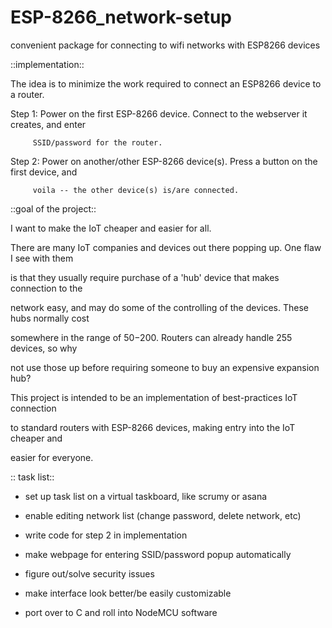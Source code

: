 # ESP-8266_network-setup
convenient package for connecting to wifi networks with ESP8266 devices


::implementation::


The idea is to minimize the work required to connect an ESP8266 device to a router.

Step 1:  Power on the first ESP-8266 device.  Connect to the webserver it creates, and enter 

         SSID/password for the router.

Step 2:  Power on another/other ESP-8266 device(s).  Press a button on the first device, and 

         voila -- the other device(s) is/are connected.



::goal of the project::

I want to make the IoT cheaper and easier for all.



There are many IoT companies and devices out there popping up.  One flaw I see with them 

is that they usually require purchase of a 'hub' device that makes connection to the 

network easy, and may do some of the controlling of the devices.  These hubs normally cost 

somewhere in the range of $50-$200.  Routers can already handle 255 devices, so why 

not use those up before requiring someone to buy an expensive expansion hub?


This project is intended to be an implementation of best-practices IoT connection 

to standard routers with ESP-8266 devices, making entry into the IoT cheaper and 

easier for everyone.


:: task list::

* set up task list on a virtual taskboard, like scrumy or asana

* enable editing network list (change password, delete network, etc)

* write code for step 2 in implementation

* make webpage for entering SSID/password popup automatically

* figure out/solve security issues

* make interface look better/be easily customizable

* port over to C and roll into NodeMCU software
